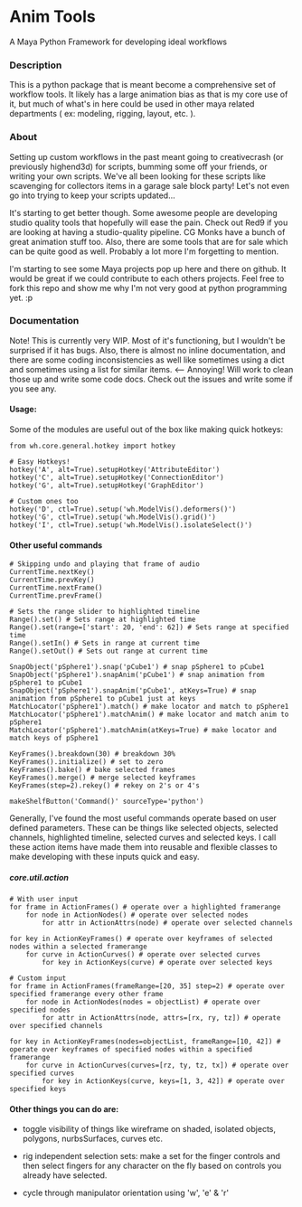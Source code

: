 Anim Tools
==========
A Maya Python Framework for developing ideal workflows

### Description
This is a python package that is meant become a comprehensive set of workflow tools. It likely has a large animation bias as that is my core use of it, but much of what's in here could be used in other maya related departments ( ex: modeling, rigging, layout, etc. ).

### About
Setting up custom workflows in the past meant going to creativecrash (or previously highend3d) for scripts, bumming some off your friends, or writing your own scripts. We've all been looking for these scripts like scavenging for collectors items in a garage sale block party! Let's not even go into trying to keep your scripts updated...

It's starting to get better though. Some awesome people are developing studio quality tools that hopefully will ease the pain. Check out Red9 if you are looking at having a studio-quality pipeline. CG Monks have a bunch of great animation stuff too. Also, there are some tools that are for sale which can be quite good as well. Probably a lot more I'm forgetting to mention.

I'm starting to see some Maya projects pop up here and there on github. It would be great if we could contribute to each others projects. Feel free to fork this repo and show me why I'm not very good at python programming yet. :p


### Documentation

Note! This is currently very WIP. Most of it's functioning, but I wouldn't be surprised if it has bugs. Also, there is almost no inline documentation, and there are some coding inconsistencies as well like sometimes using a dict and sometimes using a list for similar items. <-- Annoying! Will work to clean those up and write some code docs. Check out the issues and write some if you see any.


#### Usage:

Some of the modules are useful out of the box like making quick hotkeys:

```
from wh.core.general.hotkey import hotkey

# Easy Hotkeys!
hotkey('A', alt=True).setupHotkey('AttributeEditor')
hotkey('C', alt=True).setupHotkey('ConnectionEditor')
hotkey('G', alt=True).setupHotkey('GraphEditor')

# Custom ones too
hotkey('D', ctl=True).setup('wh.ModelVis().deformers()')
hotkey('G', ctl=True).setup('wh.ModelVis().grid()')
hotkey('I', ctl=True).setup('wh.ModelVis().isolateSelect()')
```

#### Other useful commands

```
# Skipping undo and playing that frame of audio
CurrentTime.nextKey()
CurrentTime.prevKey()
CurrentTime.nextFrame()
CurrentTime.prevFrame()

# Sets the range slider to highlighted timeline
Range().set() # Sets range at highlighted time
Range().set(range=['start': 20, 'end': 62]) # Sets range at specified time
Range().setIn() # Sets in range at current time
Range().setOut() # Sets out range at current time

SnapObject('pSphere1').snap('pCube1') # snap pSphere1 to pCube1
SnapObject('pSphere1').snapAnim('pCube1') # snap animation from pSphere1 to pCube1
SnapObject('pSphere1').snapAnim('pCube1', atKeys=True) # snap animation from pSphere1 to pCube1 just at keys
MatchLocator('pSphere1').match() # make locator and match to pSphere1
MatchLocator('pSphere1').matchAnim() # make locator and match anim to pSphere1
MatchLocator('pSphere1').matchAnim(atKeys=True) # make locator and match keys of pSphere1

KeyFrames().breakdown(30) # breakdown 30%
KeyFrames().initialize() # set to zero
KeyFrames().bake() # bake selected frames
KeyFrames().merge() # merge selected keyframes
KeyFrames(step=2).rekey() # rekey on 2's or 4's

makeShelfButton('Command()' sourceType='python')
```

Generally, I've found the most useful commands operate based on user defined parameters. These can be things like selected objects, selected channels, highlighted timeline, selected curves and selected keys. I call these action items have made them into reusable and flexible classes to make developing with these inputs quick and easy.

##### core.util.action
```
# With user input
for frame in ActionFrames() # operate over a highlighted framerange
    for node in ActionNodes() # operate over selected nodes
        for attr in ActionAttrs(node) # operate over selected channels

for key in ActionKeyFrames() # operate over keyframes of selected nodes within a selected framerange
	for curve in ActionCurves() # operate over selected curves
		for key in ActionKeys(curve) # operate over selected keys

# Custom input
for frame in ActionFrames(frameRange=[20, 35] step=2) # operate over specified framerange every other frame
    for node in ActionNodes(nodes = objectList) # operate over specified nodes
        for attr in ActionAttrs(node, attrs=[rx, ry, tz]) # operate over specified channels

for key in ActionKeyFrames(nodes=objectList, frameRange=[10, 42]) # operate over keyframes of specified nodes within a specified framerange
	for curve in ActionCurves(curves=[rz, ty, tz, tx]) # operate over specified curves
		for key in ActionKeys(curve, keys=[1, 3, 42]) # operate over specified keys
```

#### Other things you can do are:

- toggle visibility of things like wireframe on shaded, isolated objects, polygons, nurbsSurfaces, curves etc.

- rig independent selection sets: make a set for the finger controls and then select fingers for any character on the fly based on controls you already have selected.

- cycle through manipulator orientation using 'w', 'e' & 'r'